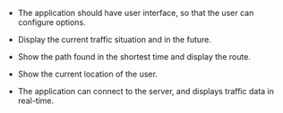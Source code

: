 -   The application should have user interface, so that the user can configure options.

-   Display the current traffic situation and in the future.

-   Show the path found in the shortest time and display the route.

-   Show the current location of the user.

-   The application can connect to the server, and displays traffic data in real-time.
